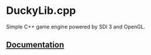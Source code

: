 # DuckyLib.cpp

Simple C++ game engine powered by SDl 3 and OpenGL.

## [Documentation](docs/home.md)